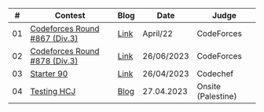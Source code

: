 | # | Contest | Blog | Date | Judge |
|---| ----- | ---- | ------ | ------- | 
01 | [Codeforces Round #867 (Div.3)](https://codeforces.com/contest/1822) | [Link](https://codeforces.com/blog/entry/115258) | April/22 | CodeForces |    
02 | [Codeforces Round #878 (Div.3)](https://codeforces.com/contests/1840) | [Link](https://codeforces.com/blog/entry/116967) | 26/06/2023 | CodeForces |   
03 | [Starter 90](https://www.codechef.com/START87) | [Link](https://codeforces.com/blog/entry/115419) | 26/04/2023 | Codechef | 
04 | [Testing HCJ](https://codeforces.com/contests/440144) | [Blog](-) | 27.04.2023 | Onsite (Palestine) |
